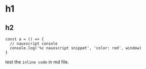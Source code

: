 # h1

## h2

```JS
const a = () => {
  // nauxscript console
  console.log('%c nauxscript snippet', 'color: red', window)
}
```

test the `inline code` in md file.